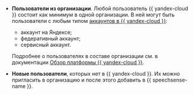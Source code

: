 * **Пользователи из организации**. Любой пользователь {{ yandex-cloud }} состоит как минимум в одной организации. В ней могут быть пользователи с любым типом [аккаунтов в {{ yandex-cloud }}](../../iam/concepts/users/accounts.md):

   * аккаунт на Яндексе;
   * федеративный аккаунт;
   * сервисный аккаунт.

   Подробнее о пользователях в составе организации см. в документации [Обзор платформы {{ yandex-cloud }}](../../overview/roles-and-resources.md#users).

* **Новые пользователи**, которых нет в {{ yandex-cloud }}. Их можно пригласить в организацию и после этого добавить в {{ speechsense-name }}.

